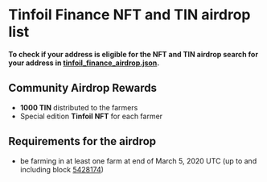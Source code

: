 # Tinfoil Finance NFT and TIN airdrop list

**To check if your address is eligible for the NFT and TIN airdrop search for your address in [tinfoil_finance_airdrop.json](https://github.com/tinfoilfinance/tin-airdrop/blob/main/tinfoil_finance_airdrop.json).**

## Community Airdrop Rewards

- **1000 TIN** distributed to the farmers
- Special edition **Tinfoil NFT** for each farmer

## Requirements for the airdrop

- be farming in at least one farm at end of March 5, 2020 UTC (up to and including block [5428174](https://bscscan.com/block/5428174))
